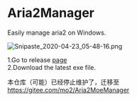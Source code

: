 # Aria2Manager

Easily manage aria2 on Windows.

![Snipaste_2020-04-23_05-48-16.png](https://i.loli.net/2020/04/23/tGhSBoMgTxp7qKJ.png)

1.Go to release [page](https://github.com/2moe/Aria2Manager/releases)  
2.Download the latest exe file.

本仓库（可能）已经停止维护了，迁移至<https://gitee.com/mo2/Aria2MoeManager>
